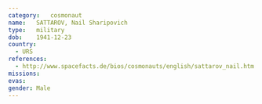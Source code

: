 ```yaml
---
category:	cosmonaut
name:	SATTAROV, Nail Sharipovich 
type:	military
dob:	1941-12-23
country:
  - URS
references:
  - http://www.spacefacts.de/bios/cosmonauts/english/sattarov_nail.htm
missions:
evas:
gender:	Male
---
```

